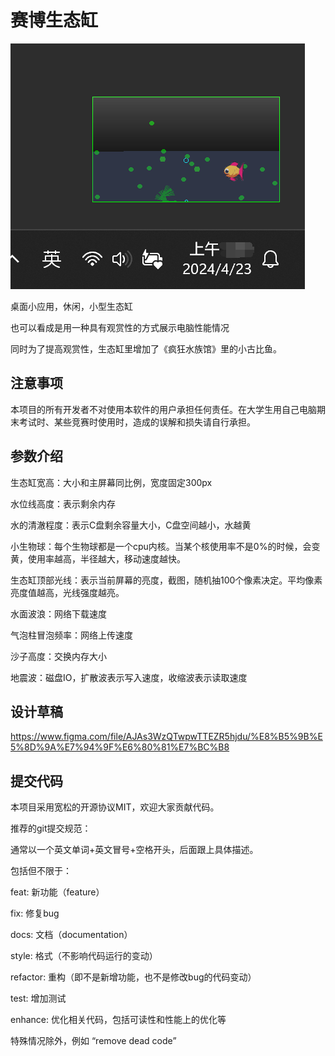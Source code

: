 # 赛博生态缸

![demo](./doc/demo.png)

桌面小应用，休闲，小型生态缸

也可以看成是用一种具有观赏性的方式展示电脑性能情况

同时为了提高观赏性，生态缸里增加了《疯狂水族馆》里的小古比鱼。

## 注意事项

本项目的所有开发者不对使用本软件的用户承担任何责任。在大学生用自己电脑期末考试时、某些竞赛时使用时，造成的误解和损失请自行承担。

## 参数介绍

生态缸宽高：大小和主屏幕同比例，宽度固定300px

水位线高度：表示剩余内存

水的清澈程度：表示C盘剩余容量大小，C盘空间越小，水越黄

小生物球：每个生物球都是一个cpu内核。当某个核使用率不是0%的时候，会变黄，使用率越高，半径越大，移动速度越快。

生态缸顶部光线：表示当前屏幕的亮度，截图，随机抽100个像素决定。平均像素亮度值越高，光线强度越亮。

水面波浪：网络下载速度

气泡柱冒泡频率：网络上传速度

沙子高度：交换内存大小

地震波：磁盘IO，扩散波表示写入速度，收缩波表示读取速度

## 设计草稿

https://www.figma.com/file/AJAs3WzQTwpwTTEZR5hjdu/%E8%B5%9B%E5%8D%9A%E7%94%9F%E6%80%81%E7%BC%B8

## 提交代码

本项目采用宽松的开源协议MIT，欢迎大家贡献代码。

推荐的git提交规范：

通常以一个英文单词+英文冒号+空格开头，后面跟上具体描述。

包括但不限于：

feat: 新功能（feature）

fix: 修复bug

docs: 文档（documentation）

style: 格式（不影响代码运行的变动）

refactor: 重构（即不是新增功能，也不是修改bug的代码变动）

test: 增加测试

enhance: 优化相关代码，包括可读性和性能上的优化等

特殊情况除外，例如 “remove dead code”